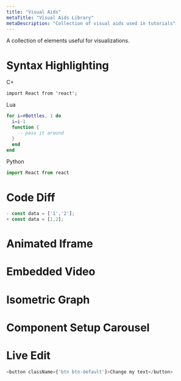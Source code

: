 ```yaml
---
title: "Visual Aids"
metaTitle: "Visual Aids Library"
metaDescription: "Collection of visual aids used in tutorials"
---
```


A collection of elements useful for visualizations.

# Syntax Highlighting

C+
  ```C+
  import React from 'react';
  ```
Lua
  ```Lua
  for i=#Bottles, 1 do
    i=i-1
    function {
      -- pass it around
    }
    end
  end
  ```

Python
  ```Python
  import React from react
  ```

# Code Diff

```javascript
- const data = ['1','2'];
+ const data = [1,2];
```

# Animated Iframe
# Embedded Video
# Isometric Graph
# Component Setup Carousel
# Live Edit

```javascript react-live=true
<button className={'btn btn-default'}>Change my text</button>
```
